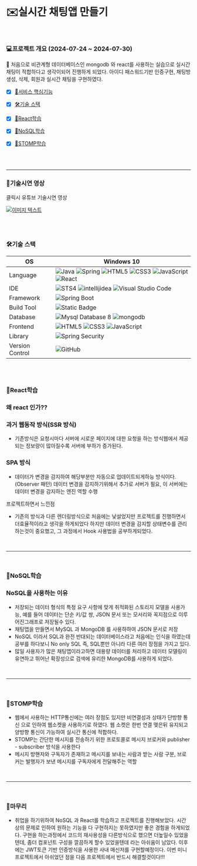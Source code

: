 
# ✉️실시간 채팅앱 만들기
<br/>

### 💻프로젝트 개요 (2024-07-24 ~ 2024-07-30)
💬 처음으로 비관계형 데이터베이스인 mongodb 와 react를 사용하는 실습으로 실시간 채팅이 적합하다고 생각이되어
진행하게 되었다. 아이디 패스워드기반 인증구현, 채팅방 생성, 삭제, 회원과 실시간 채팅을 구현하였다.
- [x] [🎯서비스 핵심기능](#서비스-핵심기능)
- [x] [🛠기술 스택](#기술-스택)
- [x] [📖React학습](#react학습)
- [x] [📖NoSQL학습](#nosql학습)
- [x] [📖STOMP학습](#stomp학습)


<br/><br/>
<hr/>

### 🎯기술시연 영상
클릭시 유튜브 기술시연 영상   

 [![이미지 텍스트](https://github.com/user-attachments/assets/834ff57e-38fc-4157-8e17-e543f8621681)](https://youtu.be/MqR91vfhu2M)

<br/><br/>
### 🛠기술 스택
OS | Windows 10
--- | --- |
Language | ![Java](https://img.shields.io/badge/JAVA-000?style=for-the-badge&logo=java&logoColor=white) ![Spring](https://img.shields.io/badge/Spring-000?style=for-the-badge&logo=spring&logoColor=white) ![HTML5](https://img.shields.io/badge/html5-000?style=for-the-badge&logo=html5&logoColor=white) ![CSS3](https://img.shields.io/badge/css3-000?style=for-the-badge&logo=css3&logoColor=white) ![JavaScript](https://img.shields.io/badge/javascript-000?style=for-the-badge&logo=javascript&logoColor=white) ![React](https://img.shields.io/badge/React-61DAFB?style=for-the-badge)
IDE | ![STS4](https://img.shields.io/badge/STS4-000?style=for-the-badge&logo=spring&logoColor=white) ![intellijidea](https://img.shields.io/badge/Intellij-000?style=for-the-badge&logo=intellijidea&logoColor=white) ![Visual Studio Code](https://img.shields.io/badge/Visual%20Studio%20Code-000?style=for-the-badge&logo=visualstudiocode&logoColor=white)
Framework | ![Spring Boot](https://img.shields.io/badge/Spring%20Boot-6DB33F?style=for-the-badge&logo=springboot&logoColor=white) 
Build Tool | ![Static Badge](https://img.shields.io/badge/Gradle-%2302303A?style=for-the-badge) 
Database | ![Mysql Database 8](https://img.shields.io/badge/MySql-F80000?style=for-the-badge) ![mongodb](https://img.shields.io/badge/mongodb-47A248?style=for-the-badge&logo=mongodb&logoColor=white)
Frontend | ![HTML5](https://img.shields.io/badge/html5-E34F26?style=for-the-badge&logo=html5&logoColor=white) ![CSS3](https://img.shields.io/badge/css3-1572B6?style=for-the-badge&logo=css3&logoColor=white) ![JavaScript](https://img.shields.io/badge/javascript-F7DF1E?style=for-the-badge&logo=javascript&logoColor=black)
Library | ![Spring Security](https://img.shields.io/badge/spring%20security-6DB33F?style=for-the-badge&logo=springsecurity&logoColor=white) 
Version Control | ![GitHub](https://img.shields.io/badge/GitHub-181717?style=for-the-badge&logo=GitHub&logoColor=white)   

<br/><br/>

### 📖React학습

### 왜 react 인가??  
### 과거 웹동작 방식(SSR 방식)
- 기존방식은 요청시마다 서버에 시로운 페이지에 대한 요청을 하는 방식웹에서
  제공되는 정보량이 많아질수록 서버에 부하가 증가된다.


### SPA 방식

- 데이터가 변경을 감지하여 해당부분만 자동으로 업데이트되게하능 방식이다.(Observer 패턴)
  데이터 변경을 감지하기위해서 추가로 서버가 필요, 이 서버에는 데이터 변경을 감지하는 엔진 역할 수행


프로젝트하면서 느낀점
- 기존의 방식과 다른 렌더링방식으로 처음에는 낯설었지만 프로젝트를 진행하면서 더효율적이라고 생각을 하게되었다
  하지만 데이터 변경을 감지할 상태변수를 관리하는것이 중요했고, 그 과정에서 Hook 사용법을 공부하게되었다.
<br/>
<hr/>
<br/>

### 📖NoSQL학습
### NoSQL을 사용하는 이유
- 저장되는 데이터 형식의 특정 요구 사항에 맞게 취적화된 스토리지 모델을 사용가능, 예를 들어 데이터는 단순 키/값 쌍, JSON 문서 또는 모서리와 꼭지점으로 이루어진그래프로 저장될수 있다.
- 채팅앱을 만들면서 MySQL 과 MongoDB 를 사용하하여 JSON 문서로 저장
- NoSQL 이라서 SQL과 완전 반대되는 데이터베이스라고 처음에는 인식을 하였는데 공부를 하다보니 No only SQL 즉, SQL뿐만 아니라 다른 여러 장점을 가지고 있다.
- 많일 사용자가 많은 채팅앱이라고하면 대용량 데이터를 처리하고 데이터 모델링이 유연하고 뛰어난 확장성으로 검색에 유리한 MongoDB를 사용하게 되었다.   
<br/>
<hr/>
<br/>

### 📖STOMP학습

- 웹에서 사용하는 HTTP통신에는 여러 장점도 있지만 비연결성과 상태가 단방향 통신 으로 인하여 웹소켓을 사용하기로 하였다. 
웹 소켓은 한번 연결 맺은뒤 유지되고 양방향 통신이 가능하여 실시간 통신에 적합하다.
- STOMP는 간단한 메시지를 전송하기 위한 프로토콜로 메시지 브로커와 publisher - subscriber 방식을 사용한다
- 메시지 방핸자와 구독자가 존재하고 메시지를 보내는 사람과 받는 사람 구분, 브로커는 발행자가 보낸 메시지를 구독자에게 전달해주는 역할

<br/>
<hr/>
<br/>

### 🚩마무리
- 취업을 하기위하여 NoSQL 과 React를 학습하고 프로젝트를 진행해보았다. 시간상의 문제로 인하여 원하는 기능을 다 구현하지는 못하였지만
  좋은 경험을 하게되었다. 구현을 하는과정에서 코드의 재사용성을 다른방식으로 했으면 더높일수 있었을텐데, 좀더 컴포넌트 구성을 깔끔하게 할수 있었을텐데
  라는 아쉬움이 남았다. 이후에는 JWT토큰 기반 인증방식을 사용한 사내 매신저를 구현할예정이다. 이번 미니 프로젝트에서 아쉬었던 점을 다음 프로젝트에서
  반드시 해결할것이다!!!

<br/><br/><br/><br/><br/><br/><br/><br/>










  
